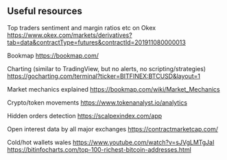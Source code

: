 ## Useful resources
Top traders sentiment and margin ratios etc on Okex
https://www.okex.com/markets/derivatives?tab=data&contractType=futures&contractId=201911080000013

Bookmap
https://bookmap.com/

Charting (similar to TradingView, but no alerts, no scripting/strategies)
https://gocharting.com/terminal?ticker=BITFINEX:BTCUSD&layout=1

Market mechanics explained
https://bookmap.com/wiki/Market_Mechanics

Crypto/token movements
https://www.tokenanalyst.io/analytics

Hidden orders detection
https://scalpexindex.com/app

Open interest data by all major exchanges
https://contractmarketcap.com/

Cold/hot wallets wales
https://www.youtube.com/watch?v=sJVgLMTgJaI
https://bitinfocharts.com/top-100-richest-bitcoin-addresses.html
